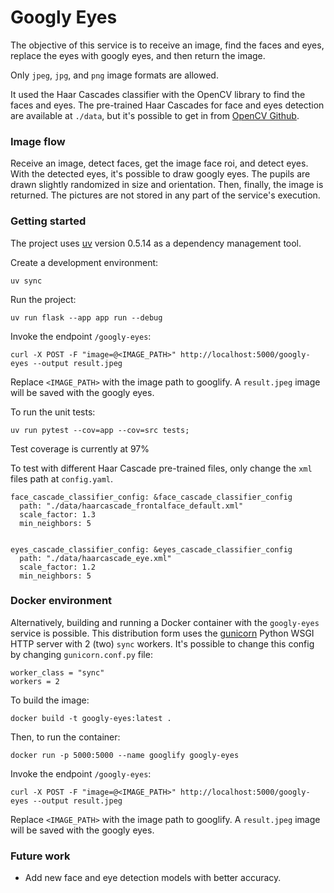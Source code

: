 # Googly Eyes

The objective of this service is to receive an image, find the faces and eyes, replace the eyes with googly eyes, and then return the image.

Only `jpeg`, `jpg`, and `png` image formats are allowed.

It used the Haar Cascades classifier with the OpenCV library to find the faces and eyes. The pre-trained Haar Cascades for face and eyes detection are available at `./data`, but it's possible to get in from [OpenCV Github](https://github.com/opencv/opencv/blob/master/data/haarcascades/).

### Image flow

Receive an image, detect faces, get the image face roi, and detect eyes. With the detected eyes, it's possible to draw googly eyes. The pupils are drawn slightly randomized in size and orientation. Then, finally, the image is returned. The pictures are not stored in any part of the service's execution.

### Getting started

The project uses [uv](https://docs.astral.sh/uv/) version 0.5.14 as a dependency management tool.

Create a development environment:
```
uv sync
```

Run the project:
```
uv run flask --app app run --debug
```

Invoke the endpoint `/googly-eyes`:
```
curl -X POST -F "image=@<IMAGE_PATH>" http://localhost:5000/googly-eyes --output result.jpeg
```

Replace `<IMAGE_PATH>` with the image path to googlify. A `result.jpeg` image will be saved with the googly eyes.



To run the unit tests:

```
uv run pytest --cov=app --cov=src tests;
```

Test coverage is currently at 97%

To test with different Haar Cascade pre-trained files, only change the `xml` files path at `config.yaml`.

```
face_cascade_classifier_config: &face_cascade_classifier_config
  path: "./data/haarcascade_frontalface_default.xml"
  scale_factor: 1.3
  min_neighbors: 5


eyes_cascade_classifier_config: &eyes_cascade_classifier_config
  path: "./data/haarcascade_eye.xml"
  scale_factor: 1.2
  min_neighbors: 5
```

### Docker environment

Alternatively, building and running a Docker container with the `googly-eyes` service is possible. This distribution form uses the [gunicorn](https://gunicorn.org/) Python WSGI HTTP server with 2 (two) `sync` workers. It's possible to change this config by changing `gunicorn.conf.py` file:

```
worker_class = "sync"
workers = 2
```


To build the image:
```
docker build -t googly-eyes:latest .
```

Then, to run the container:
```
docker run -p 5000:5000 --name googlify googly-eyes
```

Invoke the endpoint `/googly-eyes`:
```
curl -X POST -F "image=@<IMAGE_PATH>" http://localhost:5000/googly-eyes --output result.jpeg
```

Replace `<IMAGE_PATH>` with the image path to googlify. A `result.jpeg` image will be saved with the googly eyes.


### Future work

* Add new face and eye detection models with better accuracy.